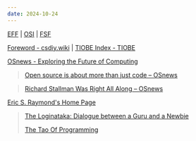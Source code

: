 ```yaml
---
date: 2024-10-24
---
```


[EFF](https://www.eff.org/) | [OSI](https://opensource.org/) | [FSF](https://www.fsf.org/)

[Foreword - csdiy.wiki](https://csdiy.wiki/en/) | [TIOBE Index - TIOBE](https://www.tiobe.com/tiobe-index/)

[OSnews - Exploring the Future of Computing](https://www.osnews.com/)

> [Open source is about more than just code – OSnews](https://www.osnews.com/story/139070/open-source-is-about-more-than-just-code/)

> [Richard Stallman Was Right All Along – OSnews](https://www.osnews.com/story/25469/richard-stallman-was-right-all-along/)

[Eric S. Raymond's Home Page](https://www.catb.org/~esr/)

> [The Loginataka: Dialogue between a Guru and a Newbie](https://www.catb.org/~esr/faqs/loginataka.html)
>
> [The Tao Of Programming](https://www.canonical.org/~kragen/tao-of-programming.html)

